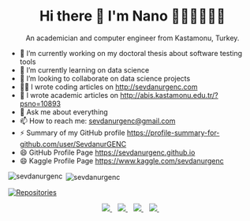 

<h1 align='center'>
  Hi there 👋 I'm Nano 👩🏻‍💻👩🏻‍🏫
</h1>

<p align='center'>
  An academician and computer engineer from Kastamonu, Turkey.
 
- 🔭 I’m currently working on my doctoral thesis about software testing tools
- 🌱 I’m currently learning on data science
- 👯 I’m looking to collaborate on data science projects
- ✍🏻 I wrote coding articles on <a href="http://sevdanurgenc.com" target="_blank">http://sevdanurgenc.com</a>
- 🤔 I wrote academic articles on <a href="http://abis.kastamonu.edu.tr/?psno=10893" target="_blank">http://abis.kastamonu.edu.tr/?psno=10893</a> 
- 💬 Ask me about everything
- 📫 How to reach me: <a href="mailto:sevdanurgenc@gmail.com">sevdanurgenc@gmail.com</a>  
- ⚡ Summary of my GitHub profile <a href="https://profile-summary-for-github.com/user/SevdanurGENC" target="_blank">https://profile-summary-for-github.com/user/SevdanurGENC</a> 
- 😄 GitHub Profile Page <a href="https://sevdanurgenc.github.io" target="_blank">https://sevdanurgenc.github.io</a> 
- 😄 Kaggle Profile Page <a href="https://www.kaggle.com/sevdanurgenc" target="_blank">https://www.kaggle.com/sevdanurgenc</a>
  </p>


<p><img align="left" src="https://github-readme-stats.vercel.app/api/top-langs/?username=sevdanurgenc&layout=compact&hide=html" alt="sevdanurgenc" /></p>
<p>&nbsp;<img align="center" src="https://github-readme-stats.vercel.app/api?username=sevdanurgenc&show_icons=true" alt="sevdanurgenc" /></p>
 
[![Repositories](https://sevdanurgenc-github-readme-stats.vercel.app/api/repos/?username=sevdanurgenc&top=7)](https://github.com/sevdanurgenc?tab=repositories)


<p align='center'>
 
 <a href="https://www.youtube.com/channel/UCOsXmclbEKgC8tMqcL_SMvQ">
    <img src="https://img.shields.io/badge/youtube-%230077B5.svg?&style=for-the-badge&logo=youtube&logoColor=white" />
  </a>&nbsp;&nbsp;
  <a href="https://www.linkedin.com/in/sevdanurgenc/">
    <img src="https://img.shields.io/badge/linkedin-%230077B5.svg?&style=for-the-badge&logo=linkedin&logoColor=white" />
  </a>&nbsp;&nbsp;
  <a href="https://instagram.com/sevdanurgenc">
    <img src="https://img.shields.io/badge/instagram-%23E4405F.svg?&style=for-the-badge&logo=instagram&logoColor=white" />        
  </a>&nbsp;&nbsp;
   <a href="https://twitter.com/sevdanurgenc">
    <img src="https://img.shields.io/badge/twitter-%23E4405F.svg?&style=for-the-badge&logo=twitter&logoColor=white" />        
  </a>&nbsp;&nbsp;
  
</p>

<!--
### Hi there 👋


**SevdanurGENC/SevdanurGENC** is a ✨ _special_ ✨ repository because its `README.md` (this file) appears on your GitHub profile.

Here are some ideas to get you started:

- 🔭 I’m currently working on ...
- 🌱 I’m currently learning ...
- 👯 I’m looking to collaborate on ...
- 🤔 I’m looking for help with ...
- 💬 Ask me about ...
- 📫 How to reach me: ...
- 😄 Pronouns: ...
- ⚡ Fun fact: ...
- https://github.githubassets.com/images/mona-whisper.gif
-->

